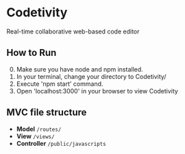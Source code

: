 # Codetivity
Real-time collaborative web-based code editor 

## How to Run

0. Make sure you have node and npm installed.
1. In your terminal, change your directory to Codetivity/
2. Execute 'npm start' command.
2. Open 'localhost:3000' in your browser to view Codetivity

## MVC file structure

- **Model** `/routes/`
- **View** `/views/`
- **Controller** `/public/javascripts`

